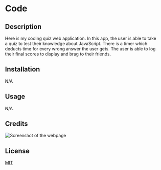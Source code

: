# Code

## Description
Here is my coding quiz web application. In this app, the user is able to take a quiz to test their knowledge about JavaScript. There is a timer which deducts time for every wrong answer the user gets. The user is able to log their final scores to display and brag to their friends.
## Installation
N/A

## Usage
N/A

## Credits
![Screenshot of the webpage]()

## License
[MIT](https://choosealicense.com/licenses/mit/)
